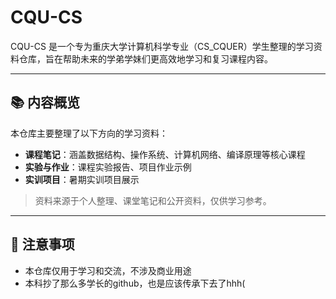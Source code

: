 # CQU-CS

CQU-CS 是一个专为重庆大学计算机科学专业（CS_CQUER）学生整理的学习资料仓库，旨在帮助未来的学弟学妹们更高效地学习和复习课程内容。

---

## 📚 内容概览

本仓库主要整理了以下方向的学习资料：

- **课程笔记**：涵盖数据结构、操作系统、计算机网络、编译原理等核心课程  
- **实验与作业**：课程实验报告、项目作业示例  
- **实训项目**：暑期实训项目展示

> 资料来源于个人整理、课堂笔记和公开资料，仅供学习参考。

---
## 🌟 注意事项

- 本仓库仅用于学习和交流，不涉及商业用途
- 本科抄了那么多学长的github，也是应该传承下去了hhh(
